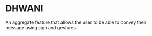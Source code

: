 # DHWANI
An aggregate feature that allows the user to be able to convey their message using sign and gestures.

